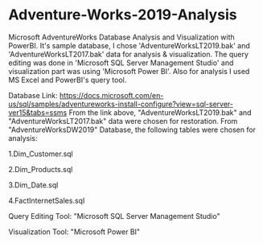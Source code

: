 # Adventure-Works-2019-Analysis
Microsoft AdventureWorks Database Analysis and Visualization with PowerBI. It's sample database, I chose 'AdventureWorksLT2019.bak' and 'AdventureWorksLT2017.bak' data for analysis & visualization. The query editing was done in 'Microsoft SQL Server Management Studio' and visualization part was using 'Microsoft Power BI'. Also for analysis I used MS Excel and PowerBI's query tool.

Database Link: https://docs.microsoft.com/en-us/sql/samples/adventureworks-install-configure?view=sql-server-ver15&tabs=ssms 
From the link above, "AdventureWorksLT2019.bak" and "AdventureWorksLT2017.bak" data were chosen for restoration. From "AdventureWorksDW2019" Database, the following tables were chosen for analysis:

1.Dim_Customer.sql

2.Dim_Products.sql

3.Dim_Date.sql

4.FactInternetSales.sql

Query Editing Tool: "Microsoft SQL Server Management Studio"

Visualization Tool: "Microsoft Power BI"



